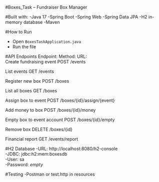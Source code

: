 #Boxes_Task – Fundraiser Box Manager

#Built with: 
-Java 17
-Spring Boot
-Spring Web
-Spring Data JPA
-H2 in-memory database
-Maven

#How to Run
- Open `BoxesTaskApplication.java`
- Run the file

#API Endpoints
Endpoint:                  	Method:	URL:                          
Create fundraising event   	POST   	/events 
                   
List events                	GET    	/events    
                
Register new box           	POST   	/boxes 
                    
List all boxes             	GET    	/boxes     
                 
Assign box to event        	POST   	/boxes/{id}/assign/{event} 

Add money to box           	POST   	/boxes/{id}/money  

Empty box to event account 	POST   	/boxes/{id}/empty

Remove box             	    DELETE 	/boxes/{id}     

Financial report			      GET		/events/report

#H2 Database
-URL: http://localhost:8080/h2-console  
-JDBC: jdbc:h2:mem:boxesdb  
-User: sa  
-Password: *empty*

#Testing
-Postman or test.http in resources
